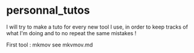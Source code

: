 # personnal_tutos

I will try to make a tuto for every new tool I use, in order to keep tracks of what I'm doing and to no repeat the same mistakes !

First tool : mkmov see mkvmov.md
